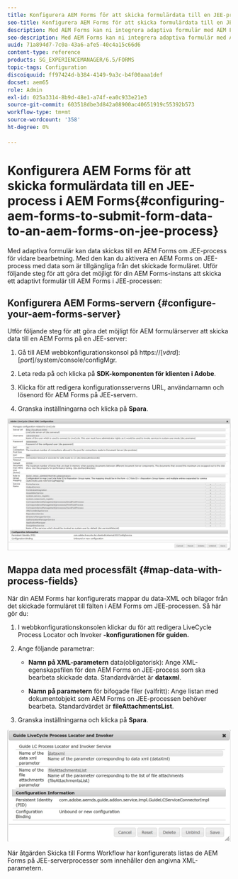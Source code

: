 ```yaml
---
title: Konfigurera AEM Forms för att skicka formulärdata till en JEE-process i AEM Forms
seo-title: Konfigurera AEM Forms för att skicka formulärdata till en JEE-process från AEM Forms
description: Med AEM Forms kan ni integrera adaptiva formulär med AEM Forms i JEE-processer för bearbetning av formulärdata.
seo-description: Med AEM Forms kan ni integrera adaptiva formulär med AEM Forms i JEE-processer för bearbetning av formulärdata.
uuid: 71a894d7-7c0a-43a6-afe5-40c4a15c66d6
content-type: reference
products: SG_EXPERIENCEMANAGER/6.5/FORMS
topic-tags: Configuration
discoiquuid: ff97424d-b384-4149-9a3c-b4f00aaa1def
docset: aem65
role: Admin
exl-id: 025a3314-8b9d-48e1-a74f-ea0c933e21e3
source-git-commit: 603518dbe3d842a08900ac40651919c55392b573
workflow-type: tm+mt
source-wordcount: '358'
ht-degree: 0%

---
```


# Konfigurera AEM Forms för att skicka formulärdata till en JEE-process i AEM Forms{#configuring-aem-forms-to-submit-form-data-to-an-aem-forms-on-jee-process}

Med adaptiva formulär kan data skickas till en AEM Forms om JEE-process för vidare bearbetning. Med den kan du aktivera en AEM Forms on JEE-process med data som är tillgängliga från det skickade formuläret. Utför följande steg för att göra det möjligt för din AEM Forms-instans att skicka ett adaptivt formulär till AEM Forms i JEE-processen:

## Konfigurera AEM Forms-servern {#configure-your-aem-forms-server}

Utför följande steg för att göra det möjligt för AEM formulärserver att skicka data till en AEM Forms på en JEE-server:

1. Gå till AEM webbkonfigurationskonsol på https://[*värd*]:[*port*]/system/console/configMgr.

1. Leta reda på och klicka på **SDK-komponenten för klienten i Adobe**.
1. Klicka för att redigera konfigurationsserverns URL, användarnamn och lösenord för AEM Forms på JEE-servern.
1. Granska inställningarna och klicka på **Spara**.

![SDK-konfiguration för Adobe-klient](assets/clientsdkconfiguration.jpg)

## Mappa data med processfält {#map-data-with-process-fields}

När din AEM Forms har konfigurerats mappar du data-XML och bilagor från det skickade formuläret till fälten i AEM Forms om JEE-processen. Så här gör du:

1. I webbkonfigurationskonsolen klickar du för att redigera LiveCycle Process Locator och Invoker **-konfigurationen för guiden.**
1. Ange följande parametrar:

   * **Namn på XML-parametern**  data(obligatorisk): Ange XML-egenskapsfilen för den AEM Forms on JEE-process som ska bearbeta skickade data. Standardvärdet är **dataxml**.

   * **Namn på parametern**  för bifogade filer (valfritt): Ange listan med dokumentobjekt som AEM Forms on JEE-processen behöver bearbeta. Standardvärdet är **fileAttachmentsList**.

1. Granska inställningarna och klicka på **Spara**.

![Guide LiveCycle Process Locator och Invoker](assets/test3.jpg)

När åtgärden Skicka till Forms Workflow har konfigurerats listas de AEM Forms på JEE-serverprocesser som innehåller den angivna XML-parametern.
